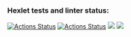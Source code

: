### Hexlet tests and linter status:
[![Actions Status](https://github.com/MaryKom/java-project-71/workflows/github-actions/badge.svg)](https://github.com/MaryKom/java-project-71/actions)
[![Actions Status](https://github.com/MaryKom/java-project-71/workflows/hexlet-check/badge.svg)](https://github.com/MaryKom/java-project-71/actions)
<a href="https://codeclimate.com/github/MaryKom/java-project-71/maintainability"><img src="https://api.codeclimate.com/v1/badges/a03bdc44b792bfaedcb7/maintainability" /></a>
<a href="https://codeclimate.com/github/MaryKom/java-project-71/test_coverage"><img src="https://api.codeclimate.com/v1/badges/a03bdc44b792bfaedcb7/test_coverage" /></a>
